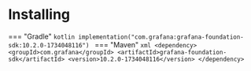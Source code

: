 # Installing

=== "Gradle"
    ```kotlin
    implementation("com.grafana:grafana-foundation-sdk:10.2.0-1734048116")
    ```
=== "Maven"
    ```xml
    <dependency>
        <groupId>com.grafana</groupId>
        <artifactId>grafana-foundation-sdk</artifactId>
        <version>10.2.0-1734048116</version>
    </dependency>
    ```
